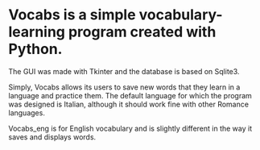 # Vocabs is a simple vocabulary-learning program created with Python.
 The GUI was made with Tkinter and the database is based on Sqlite3.

 Simply, Vocabs allows its users to save new words that they learn in a language and practice them.
 The default language for which the program was designed is Italian, although it should work fine with other Romance languages.

 Vocabs_eng is for English vocabulary and is slightly different in the way it saves and displays words.
